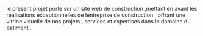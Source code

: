 le present projet porte sur un site web de construction ,mettant en avant les realisations exceptionnelles de lentreprise de construction , offrant une vitrine visuelle de nos projets , services et expertises dans le domaine du batiment .
